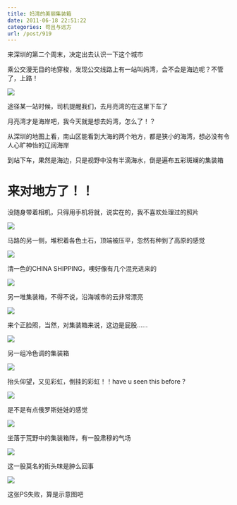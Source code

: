 ```yaml
---
title: 妈湾的美丽集装箱
date: 2011-06-18 22:51:22
categories: 苟且与远方
url: /post/919
---
```


来深圳的第二个周末，决定出去认识一下这个城市

乘公交漫无目的地穿梭，发现公交线路上有一站叫妈湾，会不会是海边呢？不管了，上路！

![](http://qiniu.colacdn.com/img/posts/2011-06/06-18/1.jpg)

途径某一站时候，司机提醒我们，去月亮湾的在这里下车了

月亮湾才是海岸吧，我今天就是想去妈湾，怎么了！？

从深圳的地图上看，南山区能看到大海的两个地方，都是狭小的海湾，想必没有令人心旷神怡的辽阔海岸

到站下车，果然是海边，只是视野中没有半滴海水，倒是遍布五彩斑斓的集装箱

# 来对地方了！！

没随身带着相机，只得用手机将就，说实在的，我不喜欢处理过的照片

![](http://qiniu.colacdn.com/img/posts/2011-06/06-18/2.jpg)

马路的另一侧，堆积着各色土石，顶端被压平，忽然有种到了高原的感觉

![](http://qiniu.colacdn.com/img/posts/2011-06/06-18/3.jpg)

清一色的CHINA SHIPPING，噢好像有几个混充进来的

![](http://qiniu.colacdn.com/img/posts/2011-06/06-18/4.jpg)

另一堆集装箱，不得不说，沿海城市的云非常漂亮

![](http://qiniu.colacdn.com/img/posts/2011-06/06-18/5.jpg)

来个正脸照，当然，对集装箱来说，这边是屁股……

![](http://qiniu.colacdn.com/img/posts/2011-06/06-18/6.jpg)

另一组冷色调的集装箱

![](http://qiniu.colacdn.com/img/posts/2011-06/06-18/7.jpg)

抬头仰望，又见彩虹，倒挂的彩虹！！have u seen this before ?

![](http://qiniu.colacdn.com/img/posts/2011-06/06-18/8.jpg)

是不是有点俄罗斯娃娃的感觉

![](http://qiniu.colacdn.com/img/posts/2011-06/06-18/9.jpg)

坐落于荒野中的集装箱阵，有一股肃穆的气场

![](http://qiniu.colacdn.com/img/posts/2011-06/06-18/10.jpg)

这一股莫名的街头味是肿么回事

![](http://qiniu.colacdn.com/img/posts/2011-06/06-18/11.jpg)

这张PS失败，算是示意图吧